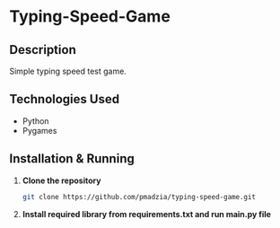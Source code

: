 # Typing-Speed-Game
## Description
Simple typing speed test game.
## Technologies Used
- Python
- Pygames
## Installation & Running
1. **Clone the repository**
      ```sh
   git clone https://github.com/pmadzia/typing-speed-game.git
3. **Install required library from requirements.txt and run main.py file**
